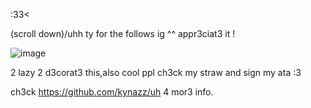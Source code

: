   :33<
  
  (scroll down)/uhh ty for the follows ig ^^ appr3ciat3 it !

 ![image](https://github.com/user-attachments/assets/a7a8446d-bc50-4c26-a1a7-d01402bbf623)




2 lazy 2 d3corat3 this,also cool ppl ch3ck my straw and sign my ata :3

ch3ck https://github.com/kynazz/uh 4 mor3 info.
